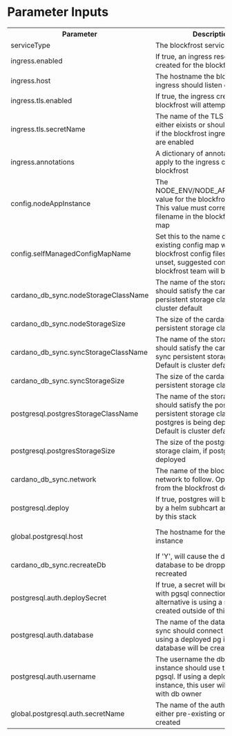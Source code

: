 # Parameter Inputs

<table>
<tr>
<th>Parameter</th>
<th>Description</th>
<th>Default</th>
</tr>

<tr>
<td>serviceType</td>
<td>The blockfrost service type</td>
<td>NodePort</td>
</tr>

<tr>
<td>ingress.enabled</td>
<td>If true, an ingress resource will be created for the blockfrost service</td>
<td>false</td>
</tr>

<tr>
<td>ingress.host</td>
<td>The hostname the blockfrost ingress should listen on</td>
<td>""</td>
</tr>

<tr>
<td>ingress.tls.enabled</td>
<td>If true, the ingress created for blockfrost will attempt to use TLS</td>
<td>false</td>
</tr>

<tr>
<td>ingress.tls.secretName</td>
<td>The name of the TLS secret that either eixists or should be created, if the blockfrost ingress and TLS are enabled</td>
<td>""</td>
</tr>

<tr>
<td>ingress.annotations</td>
<td>A dictionary of annotations to apply to the ingress created for blockfrost</td>
<td>{}</td>
</tr>

<tr>
<td>config.nodeAppInstance</td>
<td>The NODE_ENV/NODE_APP_INSTANCE value for the blockfrost service. This value must correspond to a filename in the blockfrost config map</td>
<td>development</td>
</tr>

<tr>
<td>config.selfManagedConfigMapName</td>
<td>Set this to the name of pre-existing config map with blockfrost config files. If this is unset, suggested configs from the blockfrost team will be deployed</td>
<td>development</td>
</tr>

<tr>
<td>cardano_db_sync.nodeStorageClassName</td>
<td>The name of the storage class that should satisfy the cardano node persistent storage claim. Default is cluster default</td>
<td></td>
</tr>

<tr>
<td>cardano_db_sync.nodeStorageSize</td>
<td>The size of the cardano node persistent storage claim</td>
<td>1Gi</td>
</tr>

<tr>
<td>cardano_db_sync.syncStorageClassName</td>
<td>The name of the storage class that should satisfy the cardano db-sync persistent storage claim. Default is cluster default</td>
<td></td>
</tr>

<tr>
<td>cardano_db_sync.syncStorageSize</td>
<td>The size of the cardano node persistent storage claim</td>
<td>3Gi</td>
</tr>

<tr>
<td>postgresql.postgresStorageClassName</td>
<td>The name of the storage class that should satisfy the postgres persistent storage claim, if postgres is being deployed. Default is cluster default</td>
<td></td>
</tr>

<tr>
<td>postgresql.postgresStorageSize</td>
<td>The size of the postgres persistent storage claim, if postgres is being deployed</td>
<td>8Gi</td>
</tr>

<tr>
<td>cardano_db_sync.network</td>
<td>The name of the blockfrost network to follow. Options come from the blockfrost documentation</td>
<td>preview</td>
</tr>

<tr>
<td>postgresql.deploy</td>
<td>If true, postgres will be deployed by a helm subhcart and managed by this stack</td>
<td>true</td>
</tr>

<tr>
<td>global.postgresql.host</td>
<td>The hostname for the postgresql instance</td>
<td>"{{ .Release.Name }}-postgresql"</td>
</tr>

<tr>
<td>cardano_db_sync.recreateDb</td>
<td>If 'Y', will cause the db-sync database to be dropped and recreated</td>
<td>'N'</td>
</tr>

<tr>
<td>postgresql.auth.deploySecret</td>
<td>If true, a secret will be created with pgsql connection details. The alternative is using a secret that is created outside of this helm chart.</td>
<td>true</td>
</tr>

<tr>
<td>postgresql.auth.database</td>
<td>The name of the database db-sync should connect to in pgsql. If using a deployed pg instance, this database will be created</td>
<td>"cexplorer"</td>
</tr>

<tr>
<td>postgresql.auth.username</td>
<td>The username the db-sync instance should use to connect to pgsql. If using a deployed pg instance, this user will be created with db owner</td>
<td>"cexplorer"</td>
</tr>

<tr>
<td>global.postgresql.auth.secretName</td>
<td>The name of the auth secret, either pre-existing or to be created</td>
<td>"db-user-pass"</td>
</tr>

</table>
